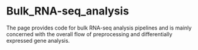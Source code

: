 # Bulk_RNA-seq_analysis

The page provides code for bulk RNA-seq analysis pipelines and is mainly concerned with the overall flow of preprocessing and differentially expressed gene analysis.
